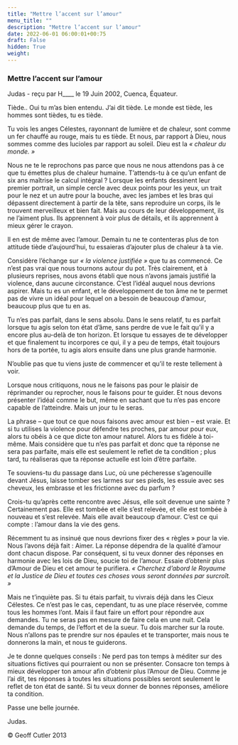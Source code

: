```yaml
---
title: "Mettre l’accent sur l’amour"
menu_title: ""
description: "Mettre l’accent sur l’amour"
date: 2022-06-01 06:00:01+00:75
draft: False
hidden: True
weight:
---
```

### Mettre l’accent sur l’amour

Judas - reçu par H____ le 19 Juin 2002, Cuenca, Équateur.

Tiède.. Oui tu  m’as bien entendu. J’ai dit tiède. Le monde est tiède, les hommes sont tièdes, tu es tiède.

Tu vois les anges Célestes, rayonnant de lumière et de chaleur, sont comme un fer chauffé au rouge, mais tu es tiède. Et nous, par rapport à Dieu, nous sommes comme des lucioles par rapport au soleil. Dieu est la *« chaleur du monde. »*

Nous ne te le reprochons pas parce que nous ne nous attendons pas à ce que tu émettes plus de chaleur humaine. T’attends-tu à ce qu’un enfant de six ans maîtrise le calcul intégral ? Lorsque les enfants dessinent leur premier portrait, un simple cercle avec deux points pour les yeux, un trait pour le nez et un autre pour la bouche, avec les jambes et les bras qui dépassent directement à partir de la tête, sans reproduire un corps, ils le trouvent merveilleux et bien fait. Mais au cours de leur développement, ils ne l’aiment plus. Ils apprennent à voir plus de détails, et ils apprennent à mieux gérer le crayon.

Il en est de même avec l’amour. Demain tu ne te contenteras plus de ton attitude tiède d’aujourd’hui, tu essaieras d’ajouter plus de chaleur à ta vie.

Considère l’échange sur *« la violence justifiée »* que tu as commencé. Ce n’est pas vrai que nous tournons autour du pot. Très clairement, et à plusieurs reprises, nous avons établi que nous n’avons jamais justifié la violence, dans aucune circonstance. C’est l’idéal auquel nous devrions aspirer. Mais tu es un enfant, et le développement de ton âme ne te permet pas de vivre un idéal pour lequel on a besoin de beaucoup d’amour, beaucoup plus que tu en as.

Tu n’es pas parfait, dans le sens absolu. Dans le sens relatif, tu es parfait lorsque tu agis selon ton état d’âme, sans perdre de vue le fait qu’il y a encore plus au-delà de ton horizon. Et lorsque tu essayes de te développer et que finalement tu incorpores ce qui, il y a peu de temps, était toujours hors de ta portée, tu agis alors ensuite dans une plus grande harmonie.

N’oublie pas que tu viens juste de commencer et qu’il te reste tellement à voir.

Lorsque nous critiquons, nous ne le faisons pas pour le plaisir de réprimander ou reprocher, nous le faisons pour te guider. Et nous devons présenter l’idéal comme le but, même en sachant que tu n’es pas encore capable de l’atteindre. Mais un jour tu le seras.

La phrase – que tout ce que nous faisons avec amour est bien  – est vraie. Et si tu utilises la violence pour défendre tes proches, par amour pour eux, alors tu obéis à ce que dicte ton amour naturel. Alors tu es fidèle à toi-même. Mais considère que tu n’es pas parfait et donc que ta réponse ne sera pas parfaite, mais elle est seulement le reflet de ta condition ; plus tard, tu réaliseras que ta réponse actuelle est loin d’être parfaite.

Te souviens-tu du passage dans Luc, où une pécheresse s’agenouille devant Jésus, laisse tomber ses larmes sur ses pieds, les essuie avec ses cheveux, les embrasse et les frictionne avec du parfum ?

Crois-tu qu’après cette rencontre avec Jésus, elle soit devenue une sainte ? Certainement pas. Elle est tombée et elle s’est relevée, et elle est tombée à nouveau et s’est relevée. Mais elle avait beaucoup d’amour. C’est ce qui compte : l’amour dans la vie des gens.

Récemment tu as insinué que nous devrions fixer des « règles » pour la vie. Nous l’avons déjà fait : Aimer.  La réponse dépendra de la qualité d’amour dont chacun dispose. Par conséquent, si tu veux donner des réponses en harmonie avec les lois de Dieu, soucie toi de l’amour. Essaie d’obtenir plus d’Amour de Dieu et cet amour te purifiera. *« Cherchez d’abord le Royaume et la Justice de Dieu et toutes ces choses vous seront données par surcroît. »*

Mais ne t’inquiète pas. Si tu étais parfait, tu vivrais déjà dans les Cieux Célestes. Ce n’est pas le cas, cependant, tu as une place réservée, comme tous les hommes l’ont. Mais il faut faire un effort pour répondre aux demandes. Tu ne seras pas en mesure de faire cela en une nuit. Cela demande du temps, de l’effort et de la sueur. Tu dois marcher sur la route. Nous n’allons pas te prendre sur nos épaules et te transporter, mais nous te donnerons la main, et nous te guiderons.

Je te donne quelques conseils : Ne perd pas ton temps à méditer sur des situations fictives qui pourraient ou non se présenter. Consacre ton temps à mieux développer ton amour afin d’obtenir plus l’Amour de Dieu. Comme je l’ai dit, tes réponses à toutes les situations possibles seront seulement le reflet de ton état de santé. Si tu veux donner de bonnes réponses, améliore ta condition.

Passe une belle journée.

Judas.

© Geoff Cutler 2013
